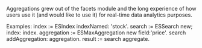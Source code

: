 Aggregations grew out of the facets module and the long experience of how users use it (and would like to use it) for real-time data analytics purposes.

Examples:
index := ESIndex indexNamed: 'stock'. 
search := ESSearch new; index: index.
aggregation := ESMaxAggregation new field:'price'.
search addAggregation: aggregation.
result := search aggregate.
